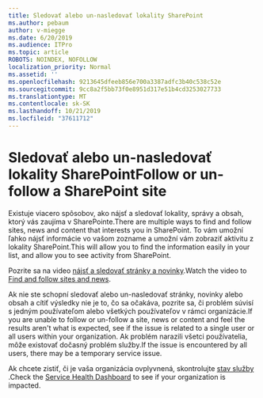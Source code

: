 ```yaml
---
title: Sledovať alebo un-nasledovať lokality SharePoint
ms.author: pebaum
author: v-miegge
ms.date: 6/20/2019
ms.audience: ITPro
ms.topic: article
ROBOTS: NOINDEX, NOFOLLOW
localization_priority: Normal
ms.assetid: ''
ms.openlocfilehash: 9213645dfeeb856e700a3387adfc3b40c538c52e
ms.sourcegitcommit: 9cc8a2f5bb73f0e8951d317e51b4cd3253027733
ms.translationtype: MT
ms.contentlocale: sk-SK
ms.lasthandoff: 10/21/2019
ms.locfileid: "37611712"
---
```

# <a name="follow-or-un-follow-a-sharepoint-site"></a><span data-ttu-id="7acbb-102">Sledovať alebo un-nasledovať lokality SharePoint</span><span class="sxs-lookup"><span data-stu-id="7acbb-102">Follow or un-follow a SharePoint site</span></span>

<span data-ttu-id="7acbb-103">Existuje viacero spôsobov, ako nájsť a sledovať lokality, správy a obsah, ktorý vás zaujíma v SharePointe.</span><span class="sxs-lookup"><span data-stu-id="7acbb-103">There are multiple ways to find and follow sites, news and content that interests you in SharePoint.</span></span> <span data-ttu-id="7acbb-104">To vám umožní ľahko nájsť informácie vo vašom zozname a umožní vám zobraziť aktivitu z lokality SharePoint.</span><span class="sxs-lookup"><span data-stu-id="7acbb-104">This will allow you to find the information easily in your list, and allow you to see activity from SharePoint.</span></span>

<span data-ttu-id="7acbb-105">Pozrite sa na video [nájsť a sledovať stránky a novinky](https://support.office.com/article/Video-Find-and-follow-sites-news-and-content-4411e38f-9bc5-4ecc-bd33-3dbe939ac84c).</span><span class="sxs-lookup"><span data-stu-id="7acbb-105">Watch the video to [Find and follow sites and news](https://support.office.com/article/Video-Find-and-follow-sites-news-and-content-4411e38f-9bc5-4ecc-bd33-3dbe939ac84c).</span></span>

<span data-ttu-id="7acbb-106">Ak nie ste schopní sledovať alebo un-nasledovať stránky, novinky alebo obsah a cítiť výsledky nie je to, čo sa očakáva, pozrite sa, či problém súvisí s jedným používateľom alebo všetkých používateľov v rámci organizácie.</span><span class="sxs-lookup"><span data-stu-id="7acbb-106">If you are unable to follow or un-follow a site, news or content and feel the results aren't what is expected, see if the issue is related to a single user or all users within your organization.</span></span> <span data-ttu-id="7acbb-107">Ak problém narazili všetci používatelia, môže existovať dočasný problém služby.</span><span class="sxs-lookup"><span data-stu-id="7acbb-107">If the issue is encountered by all users, there may be a temporary service issue.</span></span>

<span data-ttu-id="7acbb-108">Ak chcete zistiť, či je vaša organizácia ovplyvnená, skontrolujte [stav služby](https://admin.microsoft.com/AdminPortal/Home#/servicehealth) .</span><span class="sxs-lookup"><span data-stu-id="7acbb-108">Check the [Service Health Dashboard](https://admin.microsoft.com/AdminPortal/Home#/servicehealth) to see if your organization is impacted.</span></span>

